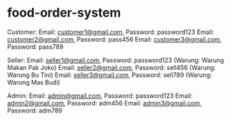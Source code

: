 # food-order-system

Customer:
	Email: customer1@gmail.com, Password: password123
	Email: customer2@gmail.com, Password: pass456
	Email: customer3@gmail.com, Password: pass789

Seller:
	Email: seller1@gmail.com, Password: password123 (Warung: Warung Makan Pak Joko)
	Email: seller2@gmail.com, Password: sell456 (Warung: Warung Bu Tini)
	Email: seller3@gmail.com, Password: sell789 (Warung: Warung Mas Budi)

Admin:
	Email: admin@gmail.com, Password: password123
	Email: admin2@gmail.com, Password: adm456
	Email: admin3@gmail.com, Password: adm789

